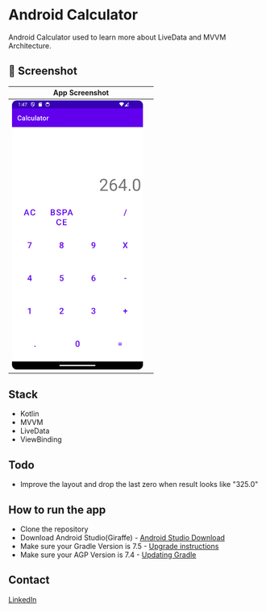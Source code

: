 # Android Calculator
Android Calculator used to learn more about LiveData and MVVM Architecture.

## :camera_flash: Screenshot

| App Screenshot                                   |
|--------------------------------------------------|
| <img src="/assets/image1.png" width="260">&emsp; |

## Stack
* Kotlin
* MVVM
* LiveData
* ViewBinding

## Todo
- Improve the layout and drop the last zero when result looks like "325.0"

## How to run the app
- Clone the repository
- Download Android Studio(Giraffe) -  [Android Studio Download](https://developer.android.com/studio)
- Make sure your Gradle Version is 7.5 - [Upgrade instructions](https://docs.gradle.org/7.5/release-notes.html#upgrade-instructions)
- Make sure your AGP Version is 7.4 - [Updating Gradle](https://developer.android.com/studio/releases/gradle-plugin?buildsystem=ndk-build&hl=pt-br#updating-gradle)

## Contact
[LinkedIn](https://www.linkedin.com/in/joaocolussi/)



